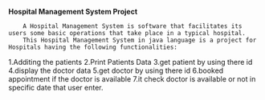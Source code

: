 **Hospital Management System Project**

        A Hospital Management System is software that facilitates its users some basic operations that take place in a typical hospital. 
        This Hospital Management System in java language is a project for Hospitals having the following functionalities:

1.Additing the patients
2.Print Patients Data
3.get patient by using there id
4.display the doctor data
5.get doctor by using there id
6.booked appointment if the doctor is available
7.it check doctor is available or not in specific date that user enter.
